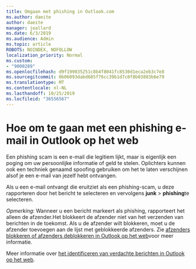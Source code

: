 ```yaml
---
title: Omgaan met phishing in Outlook.com
ms.author: daeite
author: daeite
manager: joallard
ms.date: 6/3/2019
ms.audience: Admin
ms.topic: article
ROBOTS: NOINDEX, NOFOLLOW
localization_priority: Normal
ms.custom:
- "9000289"
ms.openlocfilehash: d9f199035251c8b4f8041fc8530d1eca2eb3c7e8
ms.sourcegitcommit: 0b06093dabd685f76cc39b1d7c0f8b03883b6e79
ms.translationtype: MT
ms.contentlocale: nl-NL
ms.lasthandoff: 10/25/2019
ms.locfileid: "36556567"
---
```

# <a name="how-to-deal-with-a-phishing-email-in-outlook-on-the-web"></a>Hoe om te gaan met een phishing e-mail in Outlook op het web

Een phishing scam is een e-mail die legitiem lijkt, maar is eigenlijk een poging om uw persoonlijke informatie of geld te stelen. Oplichters kunnen ook een techniek genaamd spoofing gebruiken om het te laten verschijnen alsof je een e-mail van jezelf hebt ontvangen.

Als u een e-mail ontvangt die eruitziet als een phishing-scam, u deze rapporteren door het bericht te selecteren en vervolgens **junk** > **phishing**te selecteren.

*Opmerking:* Wanneer u een bericht markeert als phishing, rapporteert het alleen de afzender.Het blokkeert de afzender niet van het verzenden van berichten in de toekomst. Als u de afzender wilt blokkeren, moet u de afzender toevoegen aan de lijst met geblokkeerde afzenders. Zie [afzenders blokkeren of afzenders deblokkeren in Outlook op het web](https://support.office.com/article/9bf812d4-6995-4d19-901a-76d6e26939b0)voor meer informatie.

Meer informatie over [het identificeren van verdachte berichten in Outlook op het web](https://support.office.com/article/3d44102b-6ce3-4f7c-a359-b623bec82206).